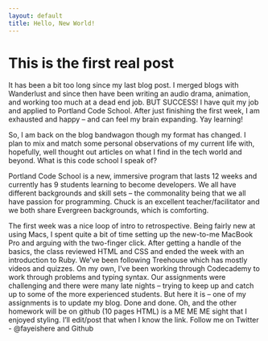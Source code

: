 ```yaml
---
layout: default
title: Hello, New World!
---
```


# This is the first real post

It has been a bit too long since my last blog post. I merged blogs with Wanderlust and since then have been writing an audio drama, animation, and working too much at a dead end job. BUT SUCCESS! I have quit my job and applied to Portland Code School. After just finishing the first week, I am exhausted and happy – and can feel my brain expanding. Yay learning!

So, I am back on the blog bandwagon though my format has changed. I plan to mix and match some personal observations of my current life with, hopefully, well thought out articles on what I find in the tech world and beyond. What is this code school I speak of?

Portland Code School is a new, immersive program that lasts 12 weeks and currently has 9 students learning to become developers. We all have different backgrounds and skill sets – the commonality being that we all have passion for programming. Chuck is an excellent teacher/facilitator and we both share Evergreen backgrounds, which is comforting.

The first week was a nice loop of intro to retrospective. Being fairly new at using Macs, I spent quite a bit of time setting up the new-to-me MacBook Pro and arguing with the two-finger click. After getting a handle of the basics, the class reviewed HTML and CSS and ended the week with an introduction to Ruby. We’ve been following Treehouse which has mostly videos and quizzes. On my own, I’ve been working through Codecademy to work through problems and typing syntax. Our assignments were challenging and there were many late nights – trying to keep up and catch up to some of the more experienced students. But here it is – one of my assignments is to update my blog. Done and done. Oh, and the other homework will be on github (10 pages HTML) is a ME ME ME sight that I enjoyed styling. I’ll edit/post that when I know the link. Follow me on Twitter - @fayeishere and Github
